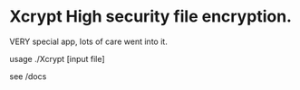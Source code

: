 # Xcrypt High security file encryption. 

VERY special app, lots of care went into it.



usage ./Xcrypt [input file]

see /docs 

